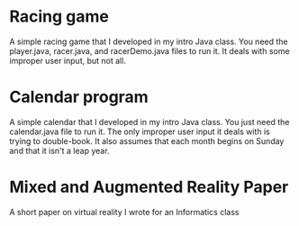 # Racing game
A simple racing game that I developed in my intro Java class. You need the player.java, racer.java, and racerDemo.java files to run it. It deals with some improper user input, but not all.

# Calendar program
A simple calendar that I developed in my intro Java class. You just need the calendar.java file to run it. The only improper user input it deals with is trying to double-book. It also assumes that each month begins on Sunday and that it isn't a leap year.

# Mixed and Augmented Reality Paper
A short paper on virtual reality I wrote for an Informatics class
